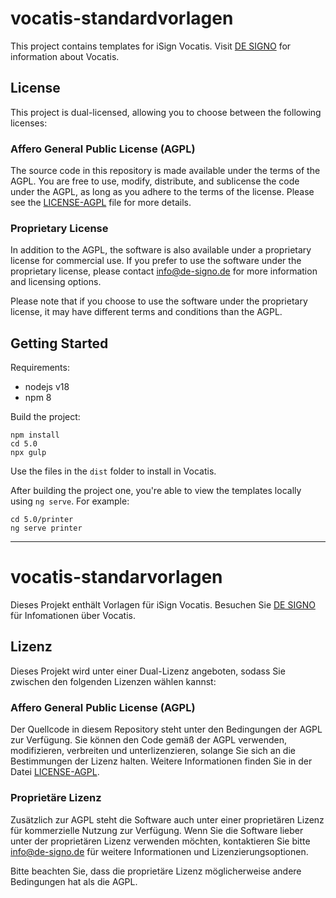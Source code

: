# vocatis-standardvorlagen

This project contains templates for iSign Vocatis. Visit [DE SIGNO](https://de-signo.de) for information about Vocatis.

## License

This project is dual-licensed, allowing you to choose between the following licenses:

### Affero General Public License (AGPL)

The source code in this repository is made available under the terms of the AGPL. You are free to use, modify, distribute, and sublicense the code under the AGPL, as long as you adhere to the terms of the license. Please see the [LICENSE-AGPL](LICENSE-AGPL) file for more details.

### Proprietary License

In addition to the AGPL, the software is also available under a proprietary license for commercial use. If you prefer to use the software under the proprietary license, please contact [info@de-signo.de](info@de-signo.de) for more information and licensing options.

Please note that if you choose to use the software under the proprietary license, it may have different terms and conditions than the AGPL.

## Getting Started

Requirements:

- nodejs v18
- npm 8

Build the project:

```
npm install
cd 5.0
npx gulp
```

Use the files in the `dist` folder to install in Vocatis.

After building the project one, you're able to view the templates locally using `ng serve`. For example:

```
cd 5.0/printer
ng serve printer
```

---

# vocatis-standarvorlagen

Dieses Projekt enthält Vorlagen für iSign Vocatis. Besuchen Sie [DE SIGNO](https://de-signo.de) für Infomationen über Vocatis.

## Lizenz

Dieses Projekt wird unter einer Dual-Lizenz angeboten, sodass Sie zwischen den folgenden Lizenzen wählen kannst:

### Affero General Public License (AGPL)

Der Quellcode in diesem Repository steht unter den Bedingungen der AGPL zur Verfügung. Sie können den Code gemäß der AGPL verwenden, modifizieren, verbreiten und unterlizenzieren, solange Sie sich an die Bestimmungen der Lizenz halten. Weitere Informationen finden Sie in der Datei [LICENSE-AGPL](LICENSE-AGPL).

### Proprietäre Lizenz

Zusätzlich zur AGPL steht die Software auch unter einer proprietären Lizenz für kommerzielle Nutzung zur Verfügung. Wenn Sie die Software lieber unter der proprietären Lizenz verwenden möchten, kontaktieren Sie bitte [info@de-signo.de](info@de-signo.de) für weitere Informationen und Lizenzierungsoptionen.

Bitte beachten Sie, dass die proprietäre Lizenz möglicherweise andere Bedingungen hat als die AGPL.
